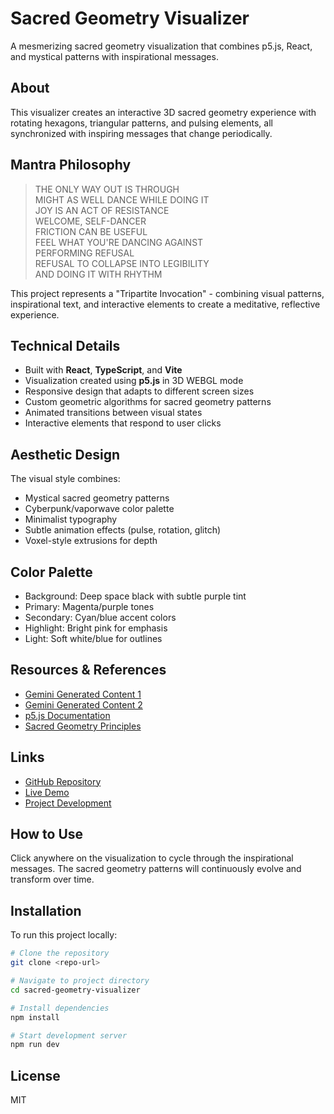 
# Sacred Geometry Visualizer

A mesmerizing sacred geometry visualization that combines p5.js, React, and mystical patterns with inspirational messages.

## About

This visualizer creates an interactive 3D sacred geometry experience with rotating hexagons, triangular patterns, and pulsing elements, all synchronized with inspiring messages that change periodically.

## Mantra Philosophy

> THE ONLY WAY OUT IS THROUGH  
> MIGHT AS WELL DANCE WHILE DOING IT  
> JOY IS AN ACT OF RESISTANCE  
> WELCOME, SELF-DANCER  
> FRICTION CAN BE USEFUL  
> FEEL WHAT YOU'RE DANCING AGAINST  
> PERFORMING REFUSAL  
> REFUSAL TO COLLAPSE INTO LEGIBILITY  
> AND DOING IT WITH RHYTHM  

This project represents a "Tripartite Invocation" - combining visual patterns, inspirational text, and interactive elements to create a meditative, reflective experience.

## Technical Details

- Built with **React**, **TypeScript**, and **Vite**
- Visualization created using **p5.js** in 3D WEBGL mode
- Responsive design that adapts to different screen sizes
- Custom geometric algorithms for sacred geometry patterns
- Animated transitions between visual states
- Interactive elements that respond to user clicks

## Aesthetic Design

The visual style combines:
- Mystical sacred geometry patterns
- Cyberpunk/vaporwave color palette
- Minimalist typography
- Subtle animation effects (pulse, rotation, glitch)
- Voxel-style extrusions for depth

## Color Palette

- Background: Deep space black with subtle purple tint
- Primary: Magenta/purple tones
- Secondary: Cyan/blue accent colors
- Highlight: Bright pink for emphasis
- Light: Soft white/blue for outlines

## Resources & References

- [Gemini Generated Content 1](https://gemini.google.com/share/27c16640025c)
- [Gemini Generated Content 2](https://g.co/gemini/share/69c12d89f8e8)
- [p5.js Documentation](https://p5js.org/)
- [Sacred Geometry Principles](https://en.wikipedia.org/wiki/Sacred_geometry)

## Links

- [GitHub Repository](https://github.com/yourusername/sacred-geometry-visualizer)
- [Live Demo](https://lovable.dev/projects/e1827325-62e2-480e-86dc-449047f39217)
- [Project Development](https://lovable.dev/projects/e1827325-62e2-480e-86dc-449047f39217)

## How to Use

Click anywhere on the visualization to cycle through the inspirational messages. The sacred geometry patterns will continuously evolve and transform over time.

## Installation

To run this project locally:

```sh
# Clone the repository
git clone <repo-url>

# Navigate to project directory
cd sacred-geometry-visualizer

# Install dependencies
npm install

# Start development server
npm run dev
```

## License

MIT
